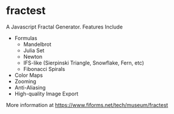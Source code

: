 # fractest

A Javascript Fractal Generator. Features Include

* Formulas
  * Mandelbrot
  * Julia Set
  * Newton
  * IFS-like (Sierpinski Triangle, Snowflake, Fern, etc)
  * Fibonacci Spirals
* Color Maps
* Zooming
* Anti-Aliasing
* High-quality Image Export

More information at https://www.fiforms.net/tech/museum/fractest
